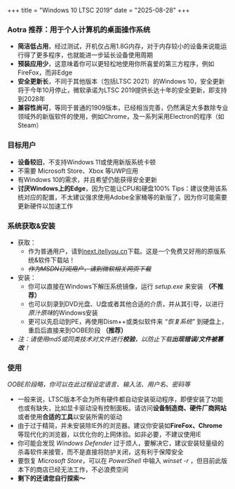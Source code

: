 +++
title = "Windows 10 LTSC 2019"
date = "2025-08-28"
+++

### Aotra 推荐：用于个人计算机的桌面操作系统
* **简洁低占用**，经过测试，开机仅占用1.8G内存，对于内存较小的设备来说能运行得了更多程序，也就能进一步延长设备使用周期
* **预装应用少**，这意味着你可以更轻松地使用你所喜爱的第三方程序，例如FireFox，而非Edge
* **安全更新长**，不同于其他版本（包括LTSC 2021）的Windows 10，安全更新将于今年10月停止，微软承诺为LTSC 2019提供长达十年的安全更新，即支持到2028年
* **兼容性尚可**，等同于普通的1909版本，已经相当完善，仍然满足大多数除专业领域外的新版软件的使用，例如Chrome，及一系列采用Electron的程序（如Steam）

### 目标用户
* **设备较旧**，不支持Windows 11或使用新版系统卡顿
* 不需要 Microsoft Store、Xbox 等UWP应用
* 有Windows 10的需求，并且希望仍能获得安全更新
* **讨厌Windows上的Edge**，因为它能让CPU和硬盘100%
Tips：建议使用该系统对应的配置，不太建议强求使用Adobe全家桶等的新版了，因为你可能需要更新硬件以加速工作

### 系统获取&安装
* 获取：
    * 作为普通用户，请到[next.itellyou.cn](https://next.itellyou.cn)下载。这是一个免费又好用的原版系统&软件下载站！
    * *~~作为MSDN订阅用户，请到微软相关网页下载~~*
* 安装：
    * 你可以直接在Windows下解压系统镜像，运行 *setup.exe* 来安装 **（不推荐）**
    * 也可以刻录到DVD光盘、U盘或者其他合适的介质，并从其引导，以进行*原汁原味*的Windows安装
    * 更可以先启动到PE，再使用Dism++或类似软件来 *“恢复系统”* 到硬盘上，重启后直接来到OOBE阶段 **（推荐）**
* *注：请使用md5或同类技术对文件进行**校验**，以防止下载**出现错误/文件被篡改**！*

### 使用
*OOBE阶段略，你可以在此过程设定语言、输入法、用户名、密码等*
* 一般来说，LTSC版本不会为所有硬件都自动安装驱动程序，即便安装了功能也或有缺失，比如显卡驱动没有控制面板。请访问**设备制造商、硬件厂商网站**或者使用**合适的工具**以安装所需的驱动
* 由于过于精简，并未安装除IE外的浏览器。建议你安装如**FireFox、Chrome**等现代化的浏览器，以优化你的上网体验。如非必要，不建议使用IE
* 你可能会发现 *Windows Defender* 过于烦人，要解决它，建议安装轻量级的杀毒软件来接管，而不是直接将防护关闭，这有利于保障安全
* 要恢复 *Microsoft Store*，可以在 *PowerShell* 中输入 *winset -r* ，但目前此版本下的商店已经无法工作，不必浪费空间
* **剩下的还请您自行探索～**